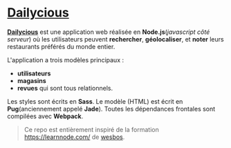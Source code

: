 # [Dailycious](https://dailycious-kbvooovbhg.now.sh)
[**Dailycious**](https://dailycious-kbvooovbhg.now.sh) est une application web réalisée en **Node.js**(*javascript côté serveur*) où les utilisateurs peuvent **rechercher**, **géolocaliser**, et **noter** leurs restaurants préférés du monde entier.

L'application a trois modèles principaux :
- **utilisateurs**
- **magasins**
- **revues**
qui sont tous relationnels.

Les styles sont écrits en **Sass**. 
Le modèle (HTML) est écrit en **Pug**(anciennement appelé **Jade**). 
Toutes les dépendances frontales sont compilées avec **Webpack**.

>Ce repo est entièrement inspiré de la formation https://learnnode.com/ de [wesbos](https://github.com/wesbos).
